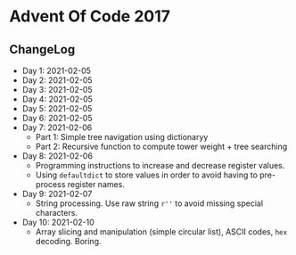 # Advent Of Code 2017

## ChangeLog

* Day 1: 2021-02-05
* Day 2: 2021-02-05
* Day 3: 2021-02-05
* Day 4: 2021-02-05
* Day 5: 2021-02-05
* Day 6: 2021-02-05
* Day 7: 2021-02-06
  * Part 1: Simple tree navigation using dictionaryy
  * Part 2: Recursive function to compute tower weight + tree searching
* Day 8: 2021-02-06
  * Programming instructions to increase and decrease register values. 
  * Using `defaultdict` to store values in order to avoid having to pre-process register names.
* Day 9: 2021-02-07
  * String processing. Use raw string `r''` to avoid missing special characters.
* Day 10: 2021-02-10
  * Array slicing and manipulation (simple circular list), ASCII codes, `hex` decoding. Boring.
